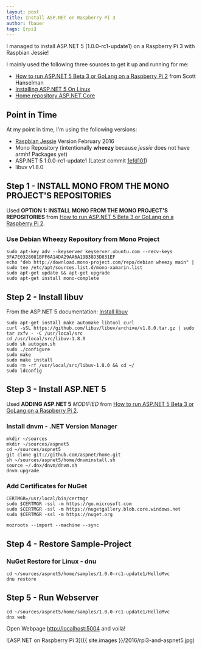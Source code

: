 ```yaml
---
layout: post
title: Install ASP.NET on Raspberry Pi 3
author: fbauer
tags: [rpi]
---
```


I managed to install ASP.NET 5 (1.0.0-rc1-update1) on a Raspberry Pi 3 with Raspbian Jessie!

I mainly used the following three sources to get it up and running for me:

- [How to run ASP.NET 5 Beta 3 or GoLang on a Raspberry Pi 2](http://www.hanselman.com/blog/HowToRunASPNET5Beta3OrGoLangOnARaspberryPi2.aspx) from Scott Hanselman
- [Installing ASP.NET 5 On Linux](https://docs.asp.net/en/latest/getting-started/installing-on-linux.html)
- [Home repository ASP.NET Core](https://github.com/aspnet/home)

## Point in Time
At my point in time, I'm using the following versions:

- [Raspbian Jessie](https://www.raspberrypi.org/downloads/raspbian/) Version February 2016
- Mono Repository (intentionally **wheezy** because _jessie_ does not have armhf Packages yet)
- ASP.NET 5 1.0.0-rc1-update1 (Latest commit [1efd101](https://github.com/aspnet/Home/tree/1efd1013379930a3855854885edb59c9ce47ca58))
- libuv v1.8.0



## Step 1 - INSTALL MONO FROM THE MONO PROJECT'S REPOSITORIES

Used **OPTION 1: INSTALL MONO FROM THE MONO PROJECT'S REPOSITORIES** from [How to run ASP.NET 5 Beta 3 or GoLang on a Raspberry Pi 2](http://www.hanselman.com/blog/HowToRunASPNET5Beta3OrGoLangOnARaspberryPi2.aspx).

### Use Debian Wheezy Repository from Mono Project

	sudo apt-key adv --keyserver keyserver.ubuntu.com --recv-keys 3FA7E0328081BFF6A14DA29AA6A19B38D3D831EF
	echo "deb http://download.mono-project.com/repo/debian wheezy main" | sudo tee /etc/apt/sources.list.d/mono-xamarin.list
	sudo apt-get update && apt-get upgrade
	sudo apt-get install mono-complete



## Step 2 - Install libuv

From the ASP.NET 5 documentation: [Install libuv](https://docs.asp.net/en/latest/getting-started/installing-on-linux.html#install-libuv)

	sudo apt-get install make automake libtool curl
	curl -sSL https://github.com/libuv/libuv/archive/v1.8.0.tar.gz | sudo tar zxfv - -C /usr/local/src
	cd /usr/local/src/libuv-1.8.0
	sudo sh autogen.sh
	sudo ./configure
	sudo make
	sudo make install
	sudo rm -rf /usr/local/src/libuv-1.8.0 && cd ~/
	sudo ldconfig



## Step 3 - Install ASP.NET 5

Used **ADDING ASP.NET 5** _MODIFIED_ from [How to run ASP.NET 5 Beta 3 or GoLang on a Raspberry Pi 2](http://www.hanselman.com/blog/HowToRunASPNET5Beta3OrGoLangOnARaspberryPi2.aspx).

### Install dnvm - .NET Version Manager

	mkdir ~/sources
	mkdir ~/sources/aspnet5
	cd ~/sources/aspnet5
	git clone git://github.com/aspnet/home.git
	sh ~/sources/aspnet5/home/dnvminstall.sh
	source ~/.dnx/dnvm/dnvm.sh
	dnvm upgrade

### Add Certificates for NuGet

	CERTMGR=/usr/local/bin/certmgr
	sudo $CERTMGR -ssl -m https://go.microsoft.com
	sudo $CERTMGR -ssl -m https://nugetgallery.blob.core.windows.net
	sudo $CERTMGR -ssl -m https://nuget.org

	mozroots --import --machine --sync



## Step 4 - Restore Sample-Project

### NuGet Restore for Linux - dnu

	cd ~/sources/aspnet5/home/samples/1.0.0-rc1-update1/HelloMvc
	dnu restore



## Step 5 - Run Webserver

	cd ~/sources/aspnet5/home/samples/1.0.0-rc1-update1/HelloMvc
	dnx web

Open Webpage <http://localhost:5004> and voilà!

![ASP.NET on Raspberry Pi 3]({{ site.images }}/2016/rpi3-and-aspnet5.jpg)
